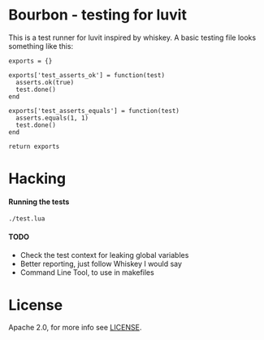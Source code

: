 Bourbon - testing for luvit
===========================

This is a test runner for luvit inspired by whiskey. A basic testing file looks something like this:

    exports = {}

    exports['test_asserts_ok'] = function(test)
      asserts.ok(true)
      test.done()
    end

    exports['test_asserts_equals'] = function(test)
      asserts.equals(1, 1)
      test.done()
    end

    return exports

Hacking
=======
#### Running the tests

    ./test.lua

#### TODO

 * Check the test context for leaking global variables
 * Better reporting, just follow Whiskey I would say
 * Command Line Tool, to use in makefiles

License
=======

Apache 2.0, for more info see [LICENSE](/racker/lua-bourbon/blob/master/LICENSE).
